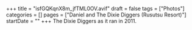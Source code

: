 +++
title = "isfGQKqnX8m_jfTML0OV.avif"
draft = false
tags = ["Photos"]
categories = []
pages = ["Daniel and The Dixie Diggers (Rusutsu Resort)"]
startDate = ""
+++
The Dixie Diggers as it ran in 2011.
